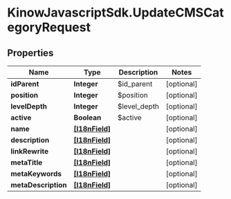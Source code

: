 # KinowJavascriptSdk.UpdateCMSCategoryRequest

## Properties
Name | Type | Description | Notes
------------ | ------------- | ------------- | -------------
**idParent** | **Integer** | $id_parent | [optional] 
**position** | **Integer** | $position | [optional] 
**levelDepth** | **Integer** | $level_depth | [optional] 
**active** | **Boolean** | $active | [optional] 
**name** | [**[I18nField]**](I18nField.md) |  | [optional] 
**description** | [**[I18nField]**](I18nField.md) |  | [optional] 
**linkRewrite** | [**[I18nField]**](I18nField.md) |  | [optional] 
**metaTitle** | [**[I18nField]**](I18nField.md) |  | [optional] 
**metaKeywords** | [**[I18nField]**](I18nField.md) |  | [optional] 
**metaDescription** | [**[I18nField]**](I18nField.md) |  | [optional] 


